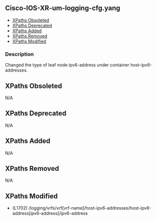 ## Cisco-IOS-XR-um-logging-cfg.yang

- [XPaths Obsoleted](#xpaths-obsoleted)
- [XPaths Deprecated](#xpaths-deprecated)
- [XPaths Added](#xpaths-added)
- [XPaths Removed](#xpaths-removed)
- [XPaths Modified](#xpaths-modified)

### Description

Changed the type of leaf node ipv6-address under container host-ipv6-addresses.

## XPaths Obsoleted

N/A

## XPaths Deprecated

N/A

## XPaths Added

N/A

## XPaths Removed

N/A

## XPaths Modified

- (L1702)	/logging/vrfs/vrf[vrf-name]/host-ipv6-addresses/host-ipv6-address[ipv6-address]/ipv6-address

